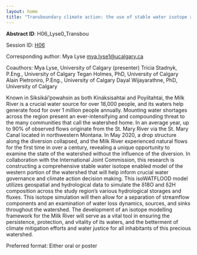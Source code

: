 ```yaml
---
layout: home
title: "Transboundary climate action: the use of stable water isotope analysis and hydrological modelling to identify water loss dynamics within the Milk River watershed"
---
```



**Abstract ID**: H06_Lyse0_Transbou

Session ID: [H06](.)

Corresponding author: Mya Lyse <a href="mailto:mya.lyse1@ucalgary.ca">mya.lyse1@ucalgary.ca</a>

Coauthors: Mya Lyse, University of Calgary (presenter)
 Tricia Stadnyk, P.Eng., University of Calgary
 Tegan Holmes, PhD, University of Calgary
 Alain Pietroniro, P.Eng., University of Calgary
 Dayal Wijayarathne, PhD, University of Calgary 

Known in Siksikáí’powahsin as both Kináksisahtai and Poyíítahtai, the Milk River is a crucial water source for over 18,000 people, and its waters help generate food for over 1 million people annually. Mounting water shortages across the region present an ever-intensifying and compounding threat to the many communities that call the watershed home. In an average year, up to 90% of observed flows originate from the St. Mary River via the St. Mary Canal located in northwestern Montana. In May 2020, a drop structure along the diversion collapsed, and the Milk River experienced natural flows for the first time in over a century, revealing a unique opportunity to examine the state of the watershed without the influence of the diversion. In collaboration with the International Joint Commission, this research is constructing a comprehensive stable water isotope enabled model of the western portion of the watershed that will help inform crucial water governance and climate action decision making. This isoWATFLOOD model utilizes geospatial and hydrological data to simulate the δ18O and δ2H composition across the study region’s various hydrological storages and fluxes. This isotope simulation will then allow for a separation of streamflow components and an examination of water loss dynamics, sources, and sinks throughout the watershed. The development of an isotope modelling framework for the Milk River will serve as a vital tool in ensuring the persistence, protection, and vitality of its waters, and the betterment of climate mitigation efforts and water justice for all inhabitants of this precious watershed.

Preferred format: Either oral or poster
